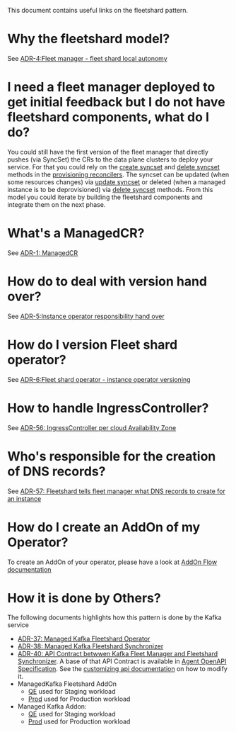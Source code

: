 This document contains useful links on the fleetshard pattern.

# Why the fleetshard model?

See [ADR-4:Fleet manager - fleet shard local autonomy](https://architecture.appservices.tech/ap/4/)

# I need a fleet manager deployed to get initial feedback but I do not have fleetshard components, what do I do?

You could still have the first version of the fleet manager that directly pushes (via SyncSet) the CRs to the data plane clusters to deploy your service. For that you could rely on the [create syncset](https://github.com/bf2fc6cc711aee1a0c2a/ffm-fleet-manager-go-template/blob/main/pkg/client/ocm/client.go#L33) and [delete syncset]() methods in the [provisioning reconcilers](../internal/central/internal/workers/central_mgrs/provisioning_centrals_mgr.go). The syncset can be updated (when some resources changes) via [update syncset](https://github.com/bf2fc6cc711aee1a0c2a/ffm-fleet-manager-go-template/blob/main/pkg/client/ocm/client.go#L34) or deleted (when a managed instance is to be deprovisioned) via [delete syncset](https://github.com/bf2fc6cc711aee1a0c2a/ffm-fleet-manager-go-template/blob/main/pkg/client/ocm/client.go#L36) methods. From this model you could iterate by building the fleetshard components and integrate them on the next phase.

# What's a ManagedCR?

See [ADR-1: ManagedCR](https://architecture.appservices.tech/ap/1/)

# How do to deal with version hand over?

See [ADR-5:Instance operator responsibility hand over](https://architecture.appservices.tech/ap/5/)

# How do I version Fleet shard operator?
See [ADR-6:Fleet shard operator - instance operator versioning](https://architecture.appservices.tech/ap/6/)

# How to handle IngressController?

See [ADR-56: IngressController per cloud Availability Zone](https://architecture.appservices.tech/adr/56/)

# Who's responsible for the creation of DNS records?

See [ADR-57: Fleetshard tells fleet manager what DNS records to create for an instance](https://architecture.appservices.tech/adr/57/)

# How do I create an AddOn of my Operator?

To create an AddOn of your operator, please have a look at [AddOn Flow documentation](https://gitlab.cee.redhat.com/service/managed-tenants#add-ons-flow-metadata-repository)

# How it is done by Others?
The following documents highlights how this pattern is done by the Kafka service

- [ADR-37: Managed Kafka Fleetshard Operator](https://architecture.appservices.tech/adr/37/)
- [ADR-38: Managed Kafka Fleetshard Synchronizer](https://architecture.appservices.tech/adr/38/)
- [ADR-40: API Contract betwwen Kafka Fleet Manager and Fleetshard Synchronizer](https://architecture.appservices.tech/adr/40/). A base of that API Contract is available in [Agent OpenAPI Specification](../openapi/fleet-manager-private.yaml). See the [customizing api documentation](./customizing-openapi-spec.md#private-cluster-agent-endpoints) on how to modify it.
- ManagedKafka Fleetshard AddOn
    - [QE](https://gitlab.cee.redhat.com/service/managed-tenants/-/tree/main/addons/kas-fleetshard-operator-qe/metadata) used for Staging workload
    - [Prod](https://gitlab.cee.redhat.com/service/managed-tenants/-/tree/main/addons/kas-fleetshard-operator/metadata/production) used for Production workload
- Managed Kafka Addon:
    - [QE](https://gitlab.cee.redhat.com/service/managed-tenants/-/tree/main/addons/rhosak-qe/metadata) used for Staging workload
    - [Prod](https://gitlab.cee.redhat.com/service/managed-tenants/-/tree/main/addons/rhosak/metadata/production) used for Production workload
